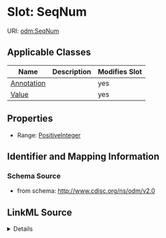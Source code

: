# Slot: SeqNum

URI: [odm:SeqNum](http://www.cdisc.org/ns/odm/v2.0/SeqNum)



<!-- no inheritance hierarchy -->




## Applicable Classes

| Name | Description | Modifies Slot |
| --- | --- | --- |
[Annotation](Annotation.md) |  |  yes  |
[Value](Value.md) |  |  yes  |







## Properties

* Range: [PositiveInteger](PositiveInteger.md)





## Identifier and Mapping Information







### Schema Source


* from schema: http://www.cdisc.org/ns/odm/v2.0




## LinkML Source

<details>
```yaml
name: SeqNum
from_schema: http://www.cdisc.org/ns/odm/v2.0
rank: 1000
alias: SeqNum
domain_of:
- Annotation
- Value
range: positiveInteger

```
</details>